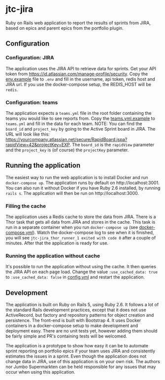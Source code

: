 # jtc-jira

Ruby on Rails web application to report the results of sprints from JIRA, based on epics and parent epics from the portfolio plugin.

## Configuration

### Configuration: JIRA
The application uses the JIRA API to retrieve data for sprints. Get your API token from https://id.atlassian.com/manage-profile/security. Copy the [env.example](./.env.example) file to `.env` and fill in the username, api token, redis host and JIRA url. If you use the docker-compose setup, the REDIS_HOST will be `redis`.

### Configuration: teams
The application expects a `teams.yml` file in the root folder containing the teams you would like to see reports from. Copy the [teams.yml.example](./teams.yml.example) to `teams.yml` and fill in the data for each team. NOTE: You can find the `board_id` and `project_key` by going to the Active Sprint board in JIRA. The URL will look like this: https://yourcompany.atlassian.net/secure/RapidBoard.jspa?rapidView=42&projectKey=EXP. The `board_id` is the `rapidView` parameter and the `project_key` is (of course) the `projectKey` parameter.

## Running the application
The easiest way to run the web application is to install Docker and run `docker-compose up`. The application runs by default on http://localhost:3001. You can also run it without Docker if you have Ruby 2.6 installed, by running `rails s`. The application will then be run on http://localhost:3000.

### Filling the cache
The application uses a Redis cache to store the data from JIRA. There is a Thor task that gets all data from JIRA and stores in the cache. This task is run in a separate container when you run `docker-compose up` (see [docker-compose.yml](./docker-compose.yml)). Watch the docker-compose log to see when it is finished, you will see `jtc-jira_thor_runner_1 exited with code 0` after a couple of minutes. After that the application is ready for use.

### Running the application without cache
It's possible to run the application without using the cache. It then queries the JIRA API on each page load. Change the value `:use_cached_data: true
` to `:use_cached_data: false` in [config.yml](./config.yml) and restart the application.

## Development

The application is built on Ruby on Rails 5, using Ruby 2.6. It follows a lot of the standard Rails development practices, except that it does not use ActiveRecord, but factory and repository patterns for object creation and persistence. The front-end is built with Bootstrap 4. It uses Docker containers in a docker-compose setup to make development and deployment easy. There are no unit tests yet, however adding them should be fairly simple and PR's containing tests will be welcomed.

The application is a prototype to show how easy it can be to automate sprint reporting on portfolio epics if your team uses JIRA and consistently estimates the issues in a sprint. Even though the application does not change data in JIRA, use of this application is on your own risk. The authors nor Jumbo Supermarkten can be held responsible for any issues that may occur when using this application.
